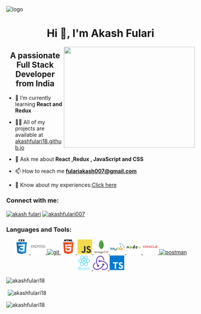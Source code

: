 
![logo](https://www.mo.agency/hubfs/So%20you%20want%20to%20be%20a%20web%20developer.png)
<h1 align="center">Hi 👋, I'm Akash Fulari</h1>
<img  align="right" width="350" height="270" src="https://www.lambdatest.com/resources/images/news24.gif">
<h2 align="center">A passionate Full Stack Developer from India</h2>

<p align="left"> 
  <img" src="https://komarev.com/ghpvc/?username=akashfulari18&label=Profile%20views&color=0e75b6&style=flat" alt="akashfulari18" /> </p>



- 🌱 I’m currently learning **React and Redux**

- 👨‍💻 All of my projects are available at [akashfulari18.github.io](https://akashfulari18.github.io/)

- 💬 Ask me about **React ,Redux , JavaScript and CSS**

- 📫 How to reach me **fulariakash007@gmail.com**

- 📄 Know about my experiences:<a href="https://drive.google.com/file/d/1xaMuGhFWKyH24monpvWCGU3Kc16e2Kai/view?usp=share_link" target="_blank">Click here</a>
                                                                                                                                 



<h3 align="left">Connect with me:</h3>
<p align="left">
<a href="https://www.linkedin.com/in/akash-fulari-b57848190" target="_blank"><img align="center" src="https://play-lh.googleusercontent.com/kMofEFLjobZy_bCuaiDogzBcUT-dz3BBbOrIEjJ-hqOabjK8ieuevGe6wlTD15QzOqw" alt="akash fulari" height="30" width="40" /></a>
<a href="[https://www.hackerrank.com/akashfulari007](https://www.hackerrank.com/akashfulari007)" target="_blank"><img align="center" src="https://raw.githubusercontent.com/rahuldkjain/github-profile-readme-generator/master/src/images/icons/Social/hackerrank.svg" alt="akashfulari007" height="30" width="40" /></a>
</p>

<h3 align="left">Languages and Tools:</h3>
<p align="center"> <a href="https://www.w3schools.com/css/" target="_blank" rel="noreferrer"> <img src="https://raw.githubusercontent.com/devicons/devicon/master/icons/css3/css3-original-wordmark.svg" alt="css3" width="40" height="40"/> </a> <a href="https://expressjs.com" target="_blank" rel="noreferrer"> <img src="https://raw.githubusercontent.com/devicons/devicon/master/icons/express/express-original-wordmark.svg" alt="express" width="40" height="40"/> </a> <a href="https://git-scm.com/" target="_blank" rel="noreferrer"> <img src="https://www.vectorlogo.zone/logos/git-scm/git-scm-icon.svg" alt="git" width="40" height="40"/> </a> <a href="https://www.w3.org/html/" target="_blank" rel="noreferrer"> <img src="https://raw.githubusercontent.com/devicons/devicon/master/icons/html5/html5-original-wordmark.svg" alt="html5" width="40" height="40"/> </a> <a href="https://developer.mozilla.org/en-US/docs/Web/JavaScript" target="_blank" rel="noreferrer"> <img src="https://raw.githubusercontent.com/devicons/devicon/master/icons/javascript/javascript-original.svg" alt="javascript" width="40" height="40"/> </a> <a href="https://www.mongodb.com/" target="_blank" rel="noreferrer"> <img src="https://raw.githubusercontent.com/devicons/devicon/master/icons/mongodb/mongodb-original-wordmark.svg" alt="mongodb" width="40" height="40"/> </a> <a href="https://www.mysql.com/" target="_blank" rel="noreferrer"> <img src="https://raw.githubusercontent.com/devicons/devicon/master/icons/mysql/mysql-original-wordmark.svg" alt="mysql" width="40" height="40"/> </a> <a href="https://nodejs.org" target="_blank" rel="noreferrer"> <img src="https://raw.githubusercontent.com/devicons/devicon/master/icons/nodejs/nodejs-original-wordmark.svg" alt="nodejs" width="40" height="40"/> </a> <a href="https://www.oracle.com/" target="_blank" rel="noreferrer"> <img src="https://raw.githubusercontent.com/devicons/devicon/master/icons/oracle/oracle-original.svg" alt="oracle" width="40" height="40"/> </a> <a href="https://postman.com" target="_blank" rel="noreferrer"> <img src="https://www.vectorlogo.zone/logos/getpostman/getpostman-icon.svg" alt="postman" width="40" height="40"/> </a> <a href="https://reactjs.org/" target="_blank" rel="noreferrer"> <img src="https://raw.githubusercontent.com/devicons/devicon/master/icons/react/react-original-wordmark.svg" alt="react" width="40" height="40"/> </a> <a href="https://redux.js.org" target="_blank" rel="noreferrer"> <img src="https://raw.githubusercontent.com/devicons/devicon/master/icons/redux/redux-original.svg" alt="redux" width="40" height="40"/> </a> <a href="https://www.typescriptlang.org/" target="_blank" rel="noreferrer"> <img src="https://raw.githubusercontent.com/devicons/devicon/master/icons/typescript/typescript-original.svg" alt="typescript" width="40" height="40"/> </a> </p>

<p><img align="center" src="https://github-readme-stats.vercel.app/api/top-langs?username=akashfulari18&show_icons=true&locale=en&layout=compact" alt="akashfulari18" /></p>

<p>&nbsp;<img align="center" src="https://github-readme-stats.vercel.app/api?username=akashfulari18&show_icons=true&locale=en" alt="akashfulari18" /></p>

<p><img align="center" src="https://github-readme-streak-stats.herokuapp.com/?user=akashfulari18&" alt="akashfulari18" /></p>
